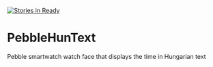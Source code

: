 
[![Stories in Ready](https://badge.waffle.io/aattila/pebblehuntext.svg?label=ready&title=Ready)](http://waffle.io/aattila/pebblehuntext)

PebbleHunText
=============

Pebble smartwatch watch face that displays the time in Hungarian text


